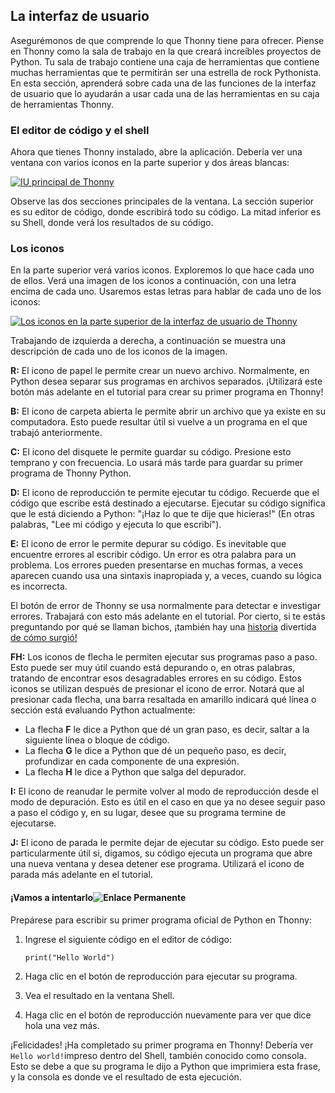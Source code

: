 ## La interfaz de usuario[](https://realpython.com/python-thonny/#the-user-interface "Enlace Permanente")

Asegurémonos de que comprende lo que Thonny tiene para ofrecer. Piense en Thonny como la sala de trabajo en la que creará increíbles proyectos de Python. Tu sala de trabajo contiene una caja de herramientas que contiene muchas herramientas que te permitirán ser una estrella de rock Pythonista. En esta sección, aprenderá sobre cada una de las funciones de la interfaz de usuario que lo ayudarán a usar cada una de las herramientas en su caja de herramientas Thonny.

### El editor de código y el shell[](https://realpython.com/python-thonny/#the-code-editor-and-shell "Enlace Permanente")

Ahora que tienes Thonny instalado, abre la aplicación. Debería ver una ventana con varios iconos en la parte superior y dos áreas blancas:

[![IU principal de Thonny](https://files.realpython.com/media/Screenshot_2018-10-20_11.03.57.d46d970db1e6.png)](https://files.realpython.com/media/Screenshot_2018-10-20_11.03.57.d46d970db1e6.png)

Observe las dos secciones principales de la ventana. La sección superior es su editor de código, donde escribirá todo su código. La mitad inferior es su Shell, donde verá los resultados de su código.

### Los iconos[](https://realpython.com/python-thonny/#the-icons "Enlace Permanente")

En la parte superior verá varios iconos. Exploremos lo que hace cada uno de ellos. Verá una imagen de los iconos a continuación, con una letra encima de cada uno. Usaremos estas letras para hablar de cada uno de los iconos:

[![Los iconos en la parte superior de la interfaz de usuario de Thonny](https://files.realpython.com/media/Screenshot_2018-10-20_11.09.16.7c059cfba13c.png)](https://files.realpython.com/media/Screenshot_2018-10-20_11.09.16.7c059cfba13c.png)

Trabajando de izquierda a derecha, a continuación se muestra una descripción de cada uno de los iconos de la imagen.

**R:** El icono de papel le permite crear un nuevo archivo. Normalmente, en Python desea separar sus programas en archivos separados. ¡Utilizará este botón más adelante en el tutorial para crear su primer programa en Thonny!

**B:** El icono de carpeta abierta le permite abrir un archivo que ya existe en su computadora. Esto puede resultar útil si vuelve a un programa en el que trabajó anteriormente.

**C:** El icono del disquete le permite guardar su código. Presione esto temprano y con frecuencia. Lo usará más tarde para guardar su primer programa de Thonny Python.

**D:** El icono de reproducción te permite ejecutar tu código. Recuerde que el código que escribe está destinado a ejecutarse. Ejecutar su código significa que le está diciendo a Python: "¡Haz lo que te dije que hicieras!" (En otras palabras, "Lee mi código y ejecuta lo que escribí").

**E:** El icono de error le permite depurar su código. Es inevitable que encuentre errores al escribir código. Un error es otra palabra para un problema. Los errores pueden presentarse en muchas formas, a veces aparecen cuando usa una sintaxis inapropiada y, a veces, cuando su lógica es incorrecta.

El botón de error de Thonny se usa normalmente para detectar e investigar errores. Trabajará con esto más adelante en el tutorial. Por cierto, si te estás preguntando por qué se llaman bichos, ¡también hay una [historia](http://www.computerhistory.org/tdih/september/9/) divertida [de cómo surgió!](http://www.computerhistory.org/tdih/september/9/)

**FH:** Los iconos de flecha le permiten ejecutar sus programas paso a paso. Esto puede ser muy útil cuando está depurando o, en otras palabras, tratando de encontrar esos desagradables errores en su código. Estos iconos se utilizan después de presionar el icono de error. Notará que al presionar cada flecha, una barra resaltada en amarillo indicará qué línea o sección está evaluando Python actualmente:

-   La flecha **F** le dice a Python que dé un gran paso, es decir, saltar a la siguiente línea o bloque de código.
-   La flecha **G** le dice a Python que dé un pequeño paso, es decir, profundizar en cada componente de una expresión.
-   La flecha **H** le dice a Python que salga del depurador.

**I:** El icono de reanudar le permite volver al modo de reproducción desde el modo de depuración. Esto es útil en el caso en que ya no desee seguir paso a paso el código y, en su lugar, desee que su programa termine de ejecutarse.

**J:** El icono de parada le permite dejar de ejecutar su código. Esto puede ser particularmente útil si, digamos, su código ejecuta un programa que abre una nueva ventana y desea detener ese programa. Utilizará el icono de parada más adelante en el tutorial.

#### ¡Vamos a intentarlo![](https://realpython.com/python-thonny/#lets-try-it "Enlace Permanente")

Prepárese para escribir su primer programa oficial de Python en Thonny:

1.  Ingrese el siguiente código en el editor de código:
    
    `print("Hello World")` 
    
2.  Haga clic en el botón de reproducción para ejecutar su programa.
    
3.  Vea el resultado en la ventana Shell.
    
4.  Haga clic en el botón de reproducción nuevamente para ver que dice hola una vez más.
    

¡Felicidades! ¡Ha completado su primer programa en Thonny! Debería ver `Hello world!`impreso dentro del Shell, también conocido como consola. Esto se debe a que su programa le dijo a Python que imprimiera esta frase, y la consola es donde ve el resultado de esta ejecución.
<!--stackedit_data:
eyJoaXN0b3J5IjpbLTUyODYzMjQwMV19
-->